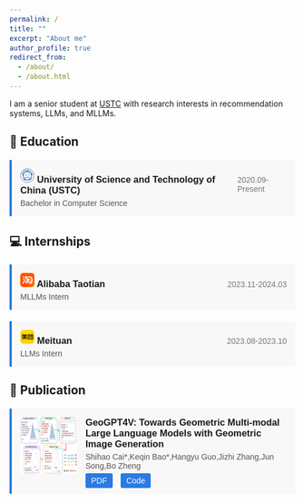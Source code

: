 ```yaml
---
permalink: /
title: ""
excerpt: "About me"
author_profile: true
redirect_from: 
  - /about/
  - /about.html
---
```


I am a senior student at [USTC](https://en.ustc.edu.cn/) with research interests in recommendation systems, LLMs, and MLLMs.

## 📖 Education
<div style="border-left: 4px solid #2a7ae2; background-color: #f8f8f8; padding: 15px; margin-top: 20px; font-family: sans-serif;">
  <div style="display: flex; justify-content: space-between; align-items: baseline;">
    <h3 style="margin: 0; margin-bottom: 5px; font-weight: bold;"><img src="../images/ustc.png" alt="USTC" width="25" height="25" />  University of Science and Technology of China (USTC)</h3>
    <span style="margin: 0; color: #777;">2020.09-Present</span>
  </div>
  <p style="margin: 0; color: #555;">Bachelor in Computer Science</p>
  
</div>

## 💻 Internships
<div style="border-left: 4px solid #2a7ae2; background-color: #f8f8f8; padding: 15px; margin-top: 20px; font-family: sans-serif;">
  <div style="display: flex; justify-content: space-between; align-items: baseline;">
    <h3 style="margin: 0; margin-bottom: 5px; font-weight: bold;"><img src="../images/taotian.png" alt="Taotian" width="25" height="25" />  Alibaba Taotian</h3>
    <span style="margin: 0; color: #777;">2023.11-2024.03</span>
  </div>
  <p style="margin: 0; color: #555;">MLLMs Intern</p>
  
</div>

<div style="border-left: 4px solid #2a7ae2; background-color: #f8f8f8; padding: 15px; margin-top: 20px; font-family: sans-serif;">
  <div style="display: flex; justify-content: space-between; align-items: baseline;">
    <h3 style="margin: 0; margin-bottom: 5px; font-weight: bold;"><img src="../images/meituan.png" alt="Meituan" width="25" height="25" />  Meituan</h3>
    <span style="margin: 0; color: #777;">2023.08-2023.10</span>
  </div>  
  <p style="margin: 0; color: #555;">LLMs Intern</p>
  
</div>

## 📄 Publication

<div style="border-left: 4px solid #2a7ae2; background-color: #f8f8f8; padding: 15px; margin-top: 20px; font-family: sans-serif;">
  <div style="display: flex;">
    <div style="flex-shrink: 0; margin-right: 15px;">
      <img src="../images/geogpt4v.png" alt="Paper Image" width="100" height="100" />
    </div>
    <div style="flex-grow: 1;">
      <h3 style="margin: 0; margin-bottom: 5px; font-weight: bold;">GeoGPT4V: Towards Geometric Multi-modal Large Language Models with Geometric Image Generation</h3>
      <p style="margin: 0; color: #555;">Shihao Cai*,Keqin Bao*,Hangyu Guo,Jizhi Zhang,Jun Song,Bo Zheng</p>
      <div style="margin-top: 10px;">
        <a href="https://link1.com" style="margin-right: 10px; padding: 5px 10px; background-color: #2a7ae2; color: white; text-decoration: none; border-radius: 3px;">PDF</a>
        <a href="https://link2.com" style="margin-right: 10px; padding: 5px 10px; background-color: #2a7ae2; color: white; text-decoration: none; border-radius: 3px;">Code</a>
      </div>
    </div>
  </div>
</div>